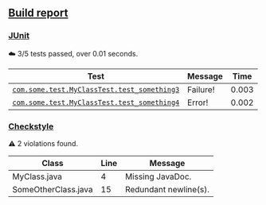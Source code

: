 ## [Build report](https://my-jenkins-instance/job/build/130/)

### [JUnit](https://my-jenkins-instance/job/build/130/testReport/)

:cloud: 3/5 tests passed, over 0.01 seconds.

| Test | Message | Time |
| ---- | ------- | ---- |
| [`com.some.test.MyClassTest.test_something3`](https://my-jenkins-instance/job/build/130/junitResult/com.some.test/MyTestClass/test_something3) | Failure! | 0.003 |
| [`com.some.test.MyClassTest.test_something4`](https://my-jenkins-instance/job/build/130/junitResult/com.some.test/MyTestClass/test_something4) | Error! | 0.002 |

### [Checkstyle](https://my-jenkins-instance/job/build/130/checkstyleResult/)

:warning: 2 violations found.

| Class | Line | Message |
| ----- | ---- | ------- |
| MyClass.java | 4 | Missing JavaDoc. |
| SomeOtherClass.java | 15 | Redundant newline(s). |

